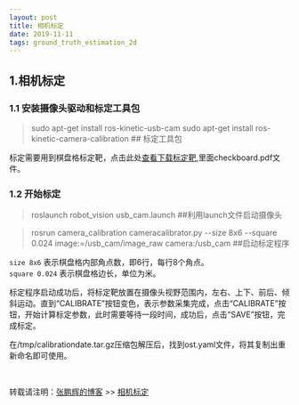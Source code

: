 ```yaml
---
layout: post
title: 相机标定
date: 2019-11-11
tags: ground_truth_estimation_2d
---
```


## 1.相机标定

### 1.1 安装摄像头驱动和标定工具包

> sudo apt-get install ros-kinetic-usb-cam
> sudo apt-get install ros-kinetic-camera-calibration  ## 标定工具包


标定需要用到棋盘格标定靶，点击此处[查看下载标定靶](https://github.com/danielzph/ros_exploring/tree/master/robot_perception/robot_vision/doc),里面checkboard.pdf文件。

### 1.2 开始标定

> roslaunch robot_vision usb_cam.launch    ##利用launch文件启动摄像头

> rosrun camera_calibration cameracalibrator.py --size 8x6 --square 0.024 image:=/usb_cam/image_raw camera:/usb_cam    ##启动标定程序

`size 8x6` 表示棋盘格内部角点数，即6行，每行8个角点。  
`square 0.024` 表示棋盘格边长，单位为米。   

标定程序启动成功后，将标定靶放置在摄像头视野范围内，左右、上下、前后、倾斜运动。直到“CALIBRATE”按钮变色，表示参数采集完成，点击“CALIBRATE”按钮，开始计算标定参数，此时需要等待一段时间，成功后，点击“SAVE”按钮，完成标定。

在/tmp/calibrationdate.tar.gz压缩包解压后，找到ost.yaml文件，将其复制出重新命名即可使用。







<br>

转载请注明：[张鹏辉的博客](http://danielzph.github.io) >> [相机标定](https://danielzph.github.io/2019/11/QRcode_calbration/)




